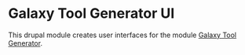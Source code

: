 # Galaxy Tool Generator UI

This drupal module creates user interfaces for the module [Galaxy Tool Generator](https://github.com/MingChen0919/galaxy_tool_generator).